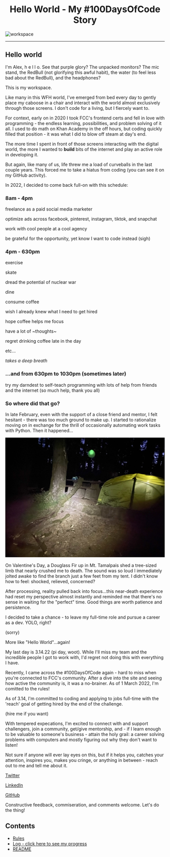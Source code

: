 <h1 align="center">Hello World - My #100DaysOfCode Story</h1>

![workspace](assets/workspace.png)

___

## Hello world

I'm Alex, h e l l o. See that purple glory? The unpacked monitors? The mic stand, the RedBull (not glorifying this awful habit), the water (to feel less bad about the RedBull), and the headphones?

This is my workspace. 

Like many in this WFH world, I've emerged from bed every day to gently place my caboose in a chair and interact with the world almost exclusively through those screens. I don't code for a living, but I fiercely want to.

For context, early on in 2020 I took FCC's frontend certs and fell in love with programming - the endless learning, possibilities, and problem solving of it all. I used to do math on Khan Academy in the off hours, but coding quickly filled that position - it was what I did to blow off steam at day's end. 

The more time I spent in front of those screens interacting with the digital world, the more I wanted to **build** bits of the internet and play an active role in developing it.

But again, like many of us, life threw me a load of curveballs in the last couple years. This forced me to take a hiatus from coding (you can see it on my GitHub activity).

In 2022, I decided to come back full-on with this schedule:

### 8am - 4pm 

freelance as a paid social media marketer

optimize ads across facebook, pinterest, instagram, tiktok, and snapchat 

work with cool people at a cool agency

be grateful for the opportunity, yet know I want to code instead (sigh)

### 4pm - 630pm
exercise

skate 

dread the potential of nuclear war 

dine 

consume coffee 

wish I already knew what I need to get hired 

hope coffee helps me focus 

have a lot of ~thoughts~

regret drinking coffee late in the day

etc...

*takes a deep breath* 

### ...and from 630pm to 1030pm (sometimes later)

try my darndest to self-teach programming with lots of help from friends and the internet (so much help, thank you all)

### So where did that go?

In late February, even with the support of a close friend and mentor, I felt hesitant - there was too much ground to make up. I started to rationalize moving on in exchange for the thrill of occasionally automating work tasks with Python. Then it happened...

![near-tree-death](assets/possible-tree-death.jpg)

On Valentine's Day, a Douglass Fir up in Mt. Tamalpais shed a tree-sized limb that nearly crushed me to death. The sound was so loud I immediately jolted awake to find the branch just a few feet from my tent. I didn't know how to feel: shocked, relieved, concerned?

After processing, reality pulled back into focus...this near-death experience had reset my perspective almost instantly and reminded me that there's no sense in waiting for the "perfect" time. Good things are worth patience and persistence.

I decided to take a chance - to leave my full-time role and pursue a career as a dev. YOLO, right? 

(sorry)

More like "Hello World"...again!

My last day is 3.14.22 (pi day, woot). While I'll miss my team and the incredible people I got to work with, I'd regret not doing this with everything I have.

Recently, I came across the #100DaysOfCode again - hard to miss when you're connected to FCC's community. After a dive into the site and seeing how active the community is, it was a no-brainer. As of 1 March 2022, I'm comitted to the rules!

As of 3.14, I'm committed to coding and applying to jobs full-time with the 'reach' goal of getting hired by the end of the challenge. 

(hire me if you want)

With tempered expecations, I'm excited to connect with and support challengers, join a community, get/give mentorship, and - if I learn enough to be valuable to someone's business - attain the holy grail: a career solving problems with computers and mostly figuring out why they don't want to listen!

Not sure if anyone will ever lay eyes on this, but if it helps you, catches your attention, inspires you, makes you cringe, or anything in between - reach out to me and tell me about it.

[Twitter](https://twitter.com/alexjazayeri)

[LinkedIn](https://www.linkedin.com/in/alex-ownejazayeri/)

[GitHub](https://github.com/alexownejazayeri)

Constructive feedback, commiseration, and comments welcome. Let's do the thing!

## Contents
* [Rules](rules.md)
* [Log - click here to see my progress](log.md)
* [README](README.md)
